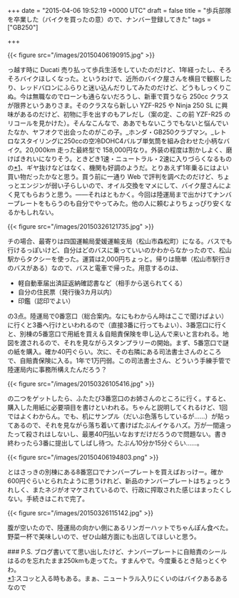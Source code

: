 
+++
date = "2015-04-06 19:52:19 +0000 UTC"
draft = false
title = "歩兵部隊を卒業した（バイクを買ったの意）ので、ナンバー登録してきた"
tags = ["GB250"]

+++


{{< figure src="/images/20150406190915.jpg"  >}}

っ越す時に Ducati 売り払って歩兵生活をしていたのだけど、1年経ったし、そろそろバイクほしくなった。というわけで、近所のバイク屋さんを横目で観察したり、レッドバロンにふらりと迷い込んだりしてみたのだけど、どうもしっくりこぬ。今は無職なのでローンも通らないだろうし、新車で買うなら 250cc クラスが限界というありさま。そのクラスなら新しい YZF-R25 や Ninja 250 SL に興味があるのだけど、初物に手を出すのもアレだし（案の定、この前 YZF-R25 のリコールを見かけた）。そんなこんなで、ああでもないこうでもないと悩んでいたなか、ヤフオクで出会ったのがこの子。_ホンダ・GB250クラブマン。_レトロなスタイリングに250ccの空冷DOHC4バルブ単気筒を組み合わせた小柄なバイク。20,000km 走った最終型で 158,000円なり。外装の程度は割かしよく、磨けばきれいになりそう。ときどき1速・ニュートラル・2速に入りづらくなるものの<a href="#f-0ae4d25d" name="fn-0ae4d25d" title="スコッと入る時もある。まぁ、ニュートラル入りにくいのはバイクあるあるなので">*1</a>、ギヤ抜けなどはなく、機関も好調のようだ。とりあえず1年乗るにはよい買い物だったかなと思う。買う前に一通り Web で評判を調べたのだけど、ちょっとエンジンが弱い子らしいので、オイル交換をマメにして、バイク屋さんによく見てもらおうと思う。――それはともかく。今回は陸運局まで出かけてナンバープレートをもらうのも自分でやってみた。他の人に頼むよりちょっぴり安くなるかもしれない。

{{< figure src="/images/20150326121735.jpg"  >}}

チの場合、最寄りは四国運輸局愛媛運輸支局（松山市森松町）になる。バスでも行けるっぽいけど、自分はどのバスに乗っていいのかわからなかったので、松山駅からタクシーを使った。運賃は2,000円ちょっと。帰りは簡単（松山市駅行きのバスがある）なので、バスと電車で帰った。用意するのは、

<ul>
<li>軽自動車届出済証返納確認書など（相手から送られてくる）</li>
<li>自分の住民票（発行後3カ月以内）</li>
<li>印鑑（認印でよい）</li>
</ul>の3点。陸運局で0番窓口（総合案内。なにもわからん時はここで聞けばよい）に行くと3番へ行けといわれるので（直接3番に行ってもよい）、3番窓口に行くと、別棟の5番窓口で用紙を買え＆自賠責保険を申し込んで来いと言われる。地図を渡されるので、それを見ながらスタンプラリーの開始。まず、5番窓口で謎の紙を購入。確か40円ぐらい。次に、その右隣にある司法書士さんのところで、自賠責保険に入る。1年で1万円弱。この司法書士さん、どういう手練手管で陸運局内に事務所構えたんだろう？

{{< figure src="/images/20150326105416.jpg"  >}}

の二つをゲットしたら、ふたたび3番窓口のお姉さんのところに行く。すると、購入した用紙に必要項目を書けといわれる。ちゃんと説明してくれるけど、1回ではよくわからん。でも、机にサンプル（だいぶ色落ちしているが……）が貼ってあるので、それを見ながら落ち着いて書けばたぶんイケるハズ。万が一間違ったって殺されはしないし、最悪40円払いなおすだけだろうので問題ない。書き終わったら3番に提出してしばし待つ。たぶん10分か15分ぐらい……。

{{< figure src="/images/20150406194803.png"  >}}

とはさっきの別棟にある8番窓口でナンバープレートを買えばおっけー。確か600円ぐらいとられたように思うけれど、新品のナンバープレートはちょっとうれしく、またネジがオマケされているので、行政に搾取された感じはまったくしない。手続きはこれで完了。

{{< figure src="/images/20150326115142.jpg"  >}}

腹が空いたので、陸運局の向かい側にあるリンガーハットでちゃんぽん食べた。野菜一杯で美味しいので、ぜひ山越方面にも出店してほしいと思う。

<div class="section">
    ### P.S.
    ブログ書いてて思い出したけど、ナンバープレートに自賠責のシールはるのを忘れたまま250kmも走ってた。すまんやで。今度乗るとき貼っとくやわ。

</div><div class="footnote">
<a href="#fn-0ae4d25d" name="f-0ae4d25d" class="footnote-number">*1</a><span class="footnote-delimiter">:</span><span class="footnote-text">スコッと入る時もある。まぁ、ニュートラル入りにくいのはバイクあるあるなので</span>
</div>

